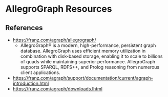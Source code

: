 
# AllegroGraph Resources


## References
- https://franz.com/agraph/allegrograph/
  + AllegroGraph® is a modern, high-performance, persistent graph database. AllegroGraph uses efficient memory utilization in combination with disk-based storage, enabling it to scale to billions of quads while maintaining superior performance. AllegroGraph supports SPARQL, RDFS++, and Prolog reasoning from numerous client applications. 
- https://franz.com/agraph/support/documentation/current/agraph-introduction.html
- https://franz.com/agraph/downloads.lhtml
